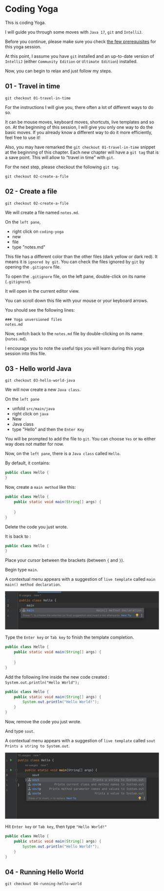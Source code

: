 # Coding Yoga

This is coding Yoga.

I will guide you through some moves with `Java 17`, `git` and `IntelliJ`.

Before you continue, please make sure you check [the few prerequisites](prerequisites.md) for this yoga session.

At this point, I assume you have `git` installed and an up-to-date version of `IntelliJ` (either `Community Edition`
or `Ultimate Edition`) installed.

Now, you can begin to relax and just follow my steps.

## 01 - Travel in time

```shell
git checkout 01-travel-in-time
```

For the instructions I will give you, there often a lot of different ways to do so.

It can be mouse moves, keyboard moves, shortcuts, live templates and so on. At the beginning of this session, I will
give you only one way to do the basic moves. If you already know a different way to do it more efficiently, feel free to
use it!

Also, you may have remarked the `git checkout 01-travel-in-time` snippet at the beginning of this chapter. Each new
chapter will have a `git tag` that is a save point. This will allow to “travel in time” with `git`.

For the next step, please checkout the following `git tag`.

```shell
git checkout 02-create-a-file
```

## 02 - Create a file

```shell
git checkout 02-create-a-file
```

We will create a file named `notes.md`.

On the `left pane`,

- right click on `coding-yoga`
- new
- file
- type "notes.md"

This file has a different color than the other files (dark yellow or dark red). It means it is `ignored by git`. You can
check the files ignored by `git` by opening the `.gitignore` file.

To open the `.gitignore` file, on the left pane, double-click on its name (`.gitignore`).

It will open in the current editor view.

You can scroll down this file with your mouse or your keyboard arrows.

You should see the following lines:

```gitignore
### Yoga unversioned files
notes.md
```

Now, switch back to the `notes.md` file by double-clicking on its name (`notes.md`).

I encourage you to note the useful tips you will learn during this yoga session into this file.

## 03 - Hello world Java

```shell
git checkout 03-hello-world-java
```

We will now create a new `Java class`.

On the `left pane`

- unfold `src/main/java`
- right click on `java`
- New
- Java class
- type "Hello" and then the `Enter Key`

You will be prompted to add the file to `git`. You can choose `Yes` or `No` either way does not matter for now.

Now, on the `left pane`, there is a `Java class` called `Hello`.

By default, it contains:

```java
public class Hello {
}
```

Now, create a `main method` like this:

```java
public class Hello {
    public static void main(String[] args) {

    }
}
```

Delete the code you just wrote.

It is back to :

```java
public class Hello {
}
```

Place your cursor between the brackets (between `{` and `}`).

Begin type `main`.

A contextual menu appears with a suggestion of `live template` called `main` `main() method declaration`.

!["main" live template](assets/03-main-live-template.png)

Type the `Enter key` or `Tab key` to finish the template completion.

```java
public class Hello {
    public static void main(String[] args) {

    }
}
```

Add the following line inside the new code created : `System.out.println("Hello World");`

```java
public class Hello {
    public static void main(String[] args) {
        System.out.println("Hello World!");
    }
}
```

Now, remove the code you just wrote.

And type `sout`.

A contextual menu appears with a suggestion of `live template` called `sout` `Prints a string to System.out`.

![sout live template](assets/03-sout-live-template.png)

Hit `Enter key` or `Tab key`, then type `"Hello World!"`

```java
public class Hello {
    public static void main(String[] args) {
        System.out.println("Hello World!");
    }
}
```

## 04 - Running Hello World

```shell
git checkout 04-running-hello-world
```
